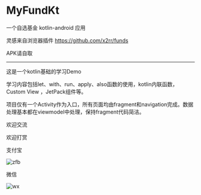 # MyFundKt

一个自选基金 kotlin-android 应用

灵感来自浏览器插件 https://github.com/x2rr/funds

APK请自取

------

这是一个kotlin基础的学习Demo

学习内容包括let、with、run、apply、also函数的使用，kotlin内联函数，Custom View ，JetPack组件等。

项目仅有一个Activity作为入口，所有页面均由fragment和navigation完成。数据处理基本都在viewmodel中处理，保持fragment代码简洁。

欢迎交流

欢迎打赏

支付宝

![zfb](https://i.loli.net/2021/02/09/RbmEGth25DcIwok.png)

微信

![wx](https://i.loli.net/2021/02/09/i7aQ1bEW3OAk4dH.png)
